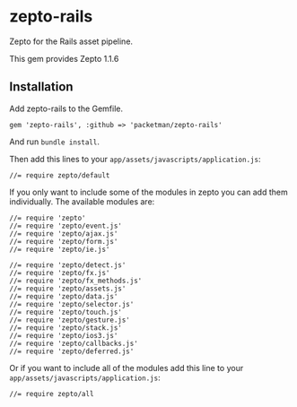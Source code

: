 # zepto-rails

Zepto for the Rails asset pipeline.

This gem provides Zepto 1.1.6

## Installation

Add zepto-rails to the Gemfile.

```
gem 'zepto-rails', :github => 'packetman/zepto-rails'
```

And run `bundle install`.

Then add this lines to your `app/assets/javascripts/application.js`:

```
//= require zepto/default
```

If you only want to include some of the modules in zepto you can add them individually. The available modules are:

```
//= require 'zepto'
//= require 'zepto/event.js'
//= require 'zepto/ajax.js'
//= require 'zepto/form.js'
//= require 'zepto/ie.js'

//= require 'zepto/detect.js'
//= require 'zepto/fx.js'
//= require 'zepto/fx_methods.js'
//= require 'zepto/assets.js'
//= require 'zepto/data.js'
//= require 'zepto/selector.js'
//= require 'zepto/touch.js'
//= require 'zepto/gesture.js'
//= require 'zepto/stack.js'
//= require 'zepto/ios3.js'
//= require 'zepto/callbacks.js'
//= require 'zepto/deferred.js'
```

Or if you want to include all of the modules add this line to your `app/assets/javascripts/application.js`:

```
//= require zepto/all
```
